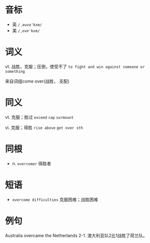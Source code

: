 # 音标

- 英 `/ˌəuvə'kʌm/`
- 美 `/,ovɚ'kʌm/`

# 词义

vt. 战胜，克服；压倒，使受不了
`to fight and win against someone or something`



来自词组come over(战胜， 支配)

# 同义

vt. 克服；胜过
`exceed` `cap` `surmount`

vi. 克服；得胜
`rise above` `get over sth`

# 同根

- n. `overcomer` 得胜者

# 短语

- `overcome difficulties` 克服困难；战胜困难

# 例句

Australia overcame the Netherlands 2-1.
澳大利亚队2比1战胜了荷兰队。


